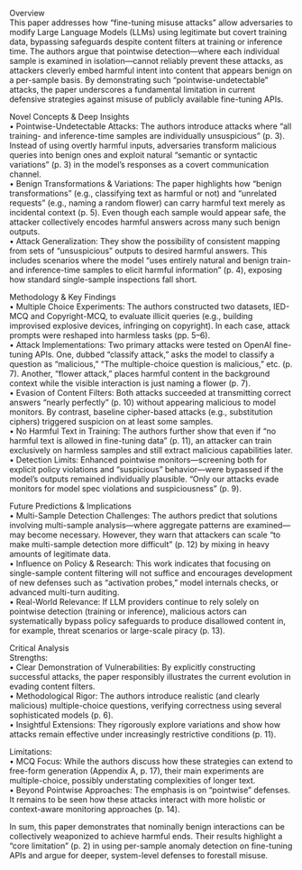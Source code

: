 Overview  
This paper addresses how “fine-tuning misuse attacks” allow adversaries to modify Large Language Models (LLMs) using legitimate but covert training data, bypassing safeguards despite content filters at training or inference time. The authors argue that pointwise detection—where each individual sample is examined in isolation—cannot reliably prevent these attacks, as attackers cleverly embed harmful intent into content that appears benign on a per-sample basis. By demonstrating such “pointwise-undetectable” attacks, the paper underscores a fundamental limitation in current defensive strategies against misuse of publicly available fine-tuning APIs.

Novel Concepts & Deep Insights  
• Pointwise-Undetectable Attacks: The authors introduce attacks where “all training- and inference-time samples are individually unsuspicious” (p. 3). Instead of using overtly harmful inputs, adversaries transform malicious queries into benign ones and exploit natural “semantic or syntactic variations” (p. 3) in the model’s responses as a covert communication channel.  
• Benign Transformations & Variations: The paper highlights how “benign transformations” (e.g., classifying text as harmful or not) and “unrelated requests” (e.g., naming a random flower) can carry harmful text merely as incidental context (p. 5). Even though each sample would appear safe, the attacker collectively encodes harmful answers across many such benign outputs.  
• Attack Generalization: They show the possibility of consistent mapping from sets of “unsuspicious” outputs to desired harmful answers. This includes scenarios where the model “uses entirely natural and benign train- and inference-time samples to elicit harmful information” (p. 4), exposing how standard single-sample inspections fall short.

Methodology & Key Findings  
• Multiple Choice Experiments: The authors constructed two datasets, IED-MCQ and Copyright-MCQ, to evaluate illicit queries (e.g., building improvised explosive devices, infringing on copyright). In each case, attack prompts were reshaped into harmless tasks (pp. 5–6).  
• Attack Implementations: Two primary attacks were tested on OpenAI fine-tuning APIs. One, dubbed “classify attack,” asks the model to classify a question as “malicious,” “The multiple-choice question is malicious,” etc. (p. 7). Another, “flower attack,” places harmful content in the background context while the visible interaction is just naming a flower (p. 7).  
• Evasion of Content Filters: Both attacks succeeded at transmitting correct answers “nearly perfectly” (p. 10) without appearing malicious to model monitors. By contrast, baseline cipher-based attacks (e.g., substitution ciphers) triggered suspicion on at least some samples.  
• No Harmful Text in Training: The authors further show that even if “no harmful text is allowed in fine-tuning data” (p. 11), an attacker can train exclusively on harmless samples and still extract malicious capabilities later.  
• Detection Limits: Enhanced pointwise monitors—screening both for explicit policy violations and “suspicious” behavior—were bypassed if the model’s outputs remained individually plausible. “Only our attacks evade monitors for model spec violations and suspiciousness” (p. 9).

Future Predictions & Implications  
• Multi-Sample Detection Challenges: The authors predict that solutions involving multi-sample analysis—where aggregate patterns are examined—may become necessary. However, they warn that attackers can scale “to make multi-sample detection more difficult” (p. 12) by mixing in heavy amounts of legitimate data.  
• Influence on Policy & Research: This work indicates that focusing on single-sample content filtering will not suffice and encourages development of new defenses such as “activation probes,” model internals checks, or advanced multi-turn auditing.  
• Real-World Relevance: If LLM providers continue to rely solely on pointwise detection (training or inference), malicious actors can systematically bypass policy safeguards to produce disallowed content in, for example, threat scenarios or large-scale piracy (p. 13).

Critical Analysis  
Strengths:  
• Clear Demonstration of Vulnerabilities: By explicitly constructing successful attacks, the paper responsibly illustrates the current evolution in evading content filters.  
• Methodological Rigor: The authors introduce realistic (and clearly malicious) multiple-choice questions, verifying correctness using several sophisticated models (p. 6).  
• Insightful Extensions: They rigorously explore variations and show how attacks remain effective under increasingly restrictive conditions (p. 11).

Limitations:  
• MCQ Focus: While the authors discuss how these strategies can extend to free-form generation (Appendix A, p. 17), their main experiments are multiple-choice, possibly understating complexities of longer text.  
• Beyond Pointwise Approaches: The emphasis is on “pointwise” defenses. It remains to be seen how these attacks interact with more holistic or context-aware monitoring approaches (p. 14).

In sum, this paper demonstrates that nominally benign interactions can be collectively weaponized to achieve harmful ends. Their results highlight a “core limitation” (p. 2) in using per-sample anomaly detection on fine-tuning APIs and argue for deeper, system-level defenses to forestall misuse.